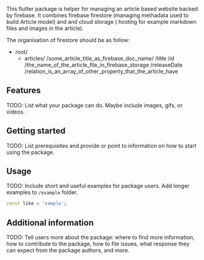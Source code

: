 <!--
This README describes the package. If you publish this package to pub.dev,
this README's contents appear on the landing page for your package.

For information about how to write a good package README, see the guide for
[writing package pages](https://dart.dev/guides/libraries/writing-package-pages).

For general information about developing packages, see the Dart guide for
[creating packages](https://dart.dev/guides/libraries/create-library-packages)
and the Flutter guide for
[developing packages and plugins](https://flutter.dev/developing-packages).
-->

This flutter package is helper for managing an article based website backed by
firebase.
It combines firebase firestore (managing methadata used to build Article model)
and and cloud storage ( hosting for example markdown files and images in the article).

The organisation of firestore should be as follow:
  - root/
      - articles/
                /some_article_title_as_firebase_doc_name/
                                                        /title
                                                        /id
                                                        /the_name_of_the_article_file_in_firebase_storage
                                                        /releaseDate
                                                        /relation_is_an_array_of_other_property_that_the_article_have
  

## Features

TODO: List what your package can do. Maybe include images, gifs, or videos.

## Getting started

TODO: List prerequisites and provide or point to information on how to
start using the package.

## Usage

TODO: Include short and useful examples for package users. Add longer examples
to `/example` folder.

```dart
const like = 'sample';
```

## Additional information

TODO: Tell users more about the package: where to find more information, how to
contribute to the package, how to file issues, what response they can expect
from the package authors, and more.

